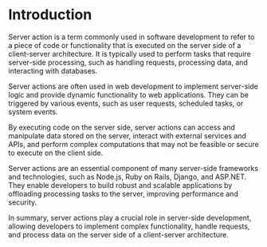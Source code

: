 # Introduction

Server action is a term commonly used in software development to refer to a piece of code or functionality that is executed on the server side of a client-server architecture. It is typically used to perform tasks that require server-side processing, such as handling requests, processing data, and interacting with databases.

Server actions are often used in web development to implement server-side logic and provide dynamic functionality to web applications. They can be triggered by various events, such as user requests, scheduled tasks, or system events.

By executing code on the server side, server actions can access and manipulate data stored on the server, interact with external services and APIs, and perform complex computations that may not be feasible or secure to execute on the client side.

Server actions are an essential component of many server-side frameworks and technologies, such as Node.js, Ruby on Rails, Django, and ASP.NET. They enable developers to build robust and scalable applications by offloading processing tasks to the server, improving performance and security.

In summary, server actions play a crucial role in server-side development, allowing developers to implement complex functionality, handle requests, and process data on the server side of a client-server architecture.
